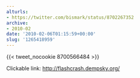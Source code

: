 ```yaml
---
alturls:
- https://twitter.com/bismark/status/8702267352
archive:
- 2010-02
date: '2010-02-06T01:15:59+00:00'
slug: '1265418959'
---
```


{{< tweet_nocookie 8700566484 >}}

Clickable link: http://flashcrash.dempsky.org/

